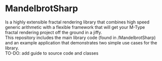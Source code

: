 # MandelbrotSharp
Is a highly extensible fractal rendering library that combines high speed generic arithmetic with a flexible framework that will get your M-Type fractal rendering project off the ground in a jiffy.  
This repository includes the main library code (found in /MandelbrotSharp) and an example application that demonstrates two simple use cases for the library.  
TO-DO: add guide to source code and classes
